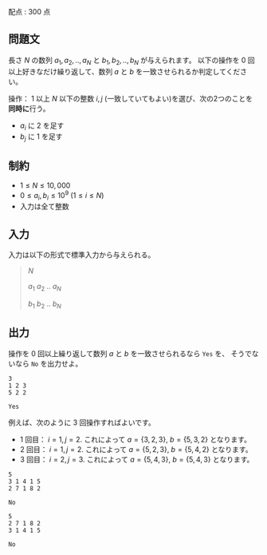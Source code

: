 配点 : $300$ 点

## 問題文

長さ $N$ の数列 $a_1,a_2,..,a_N$ と $b_1,b_2,..,b_N$ が与えられます。
以下の操作を $0$ 回以上好きなだけ繰り返して、数列 $a$ と $b$ を一致させられるか判定してください。

操作： $1$ 以上 $N$ 以下の整数 $i,j$ (一致していてもよい)を選び、次の2つのことを**同時に**行う。

- $a_i$ に $2$ を足す
- $b_j$ に $1$ を足す

## 制約

- $1 \leq N \leq 10,000$
- $0 \leq a_i,b_i \leq 10^9$ ($1 \leq i \leq N$)
- 入力は全て整数

## 入力

入力は以下の形式で標準入力から与えられる。

> $N$
> 
> $a_1$ $a_2$ $..$ $a_N$
> 
> $b_1$ $b_2$ $..$ $b_N$

## 出力

操作を $0$ 回以上繰り返して数列 $a$ と $b$ を一致させられるなら `Yes` を、 そうでないなら `No` を出力せよ。

```input1
3
1 2 3
5 2 2
```

```output1
Yes
```

例えば、次のように $3$ 回操作すればよいです。

- $1$ 回目： $i=1,j=2$.  これによって $a = \{3,2,3\}$, $b = \{5,3,2\}$ となります。
- $2$ 回目： $i=1,j=2$.  これによって $a = \{5,2,3\}$, $b = \{5,4,2\}$ となります。
- $3$ 回目： $i=2,j=3$.  これによって $a = \{5,4,3\}$, $b = \{5,4,3\}$ となります。

```input2
5
3 1 4 1 5
2 7 1 8 2
```

```output2
No
```

```input3
5
2 7 1 8 2
3 1 4 1 5
```

```output3
No
```